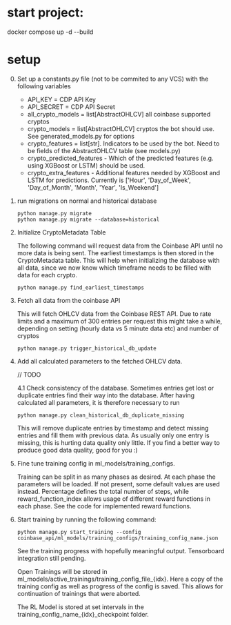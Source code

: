 # start project:
docker compose up -d --build

# setup
0. Set up a constants.py file (not to be commited to any VCS) with the following variables
    - API_KEY = CDP API Key
    - API_SECRET = CDP API Secret
    - all_crypto_models = list[AbstractOHLCV] all coinbase supported cryptos
    - crypto_models = list[AbstractOHLCV] cryptos the bot should use. See generated_models.py for options
    - crypto_features = list[str]. Indicators to be used by the bot. Need to be fields of the AbstractOHLCV table (see models.py)
    - crypto_predicted_features - Which of the predicted features (e.g. using XGBoost or LSTM) should be used.
    - crypto_extra_features - Additional features needed by XGBoost and LSTM for predictions. Currently is ['Hour', 'Day_of_Week', 'Day_of_Month', 'Month', 'Year', 'Is_Weekend']

1. run migrations on normal and historical database
    ```
    python manage.py migrate
    python manage.py migrate --database=historical
    ```
2. Initialize CryptoMetadata Table

    The following command will request data from the Coinbase API until no more data is being sent. The earliest timestamps is then stored in the CryptoMetadata table. This will help when initializing the database with all data, since we now know which timeframe needs to be filled with data for each crypto.
    ```
    python manage.py find_earliest_timestamps
    ```

3. Fetch all data from the coinbase API

    This will fetch OHLCV data from the Coinbase REST API. Due to rate limits and a maximum of 300 entries per request this might take a while, depending on setting (hourly data vs 5 minute data etc) and number of cryptos 
    ```
    python manage.py trigger_historical_db_update
    ```

4. Add all calculated parameters to the fetched OHLCV data. 
    
    // TODO

    4.1 Check consistency of the database. Sometimes entries get lost or duplicate entries find their way into the database.
    After having calculated all parameters, it is therefore necessary to run 

    ```
    python manage.py clean_historical_db_duplicate_missing
    ```

    This will remove duplicate entries by timestamp and detect missing entries and fill them with previous data. 
    As usually only one entry is missing, this is hurting data quality only little. If you find a better way to produce good data quality, good for you :)

5. Fine tune training config in ml_models/training_configs. 

    Training can be split in as many phases as desired. At each phase the parameters will be loaded. If not present, some default values are used instead. Percentage defines the total number of steps, while reward_function_index allows usage of different reward functions in each phase. See the code for implemented reward functions.

6. Start training by running the following command:

    ```
    python manage.py start_training --config coinbase_api/ml_models/training_configs/training_config_name.json
    ```

    See the training progress with hopefully meaningful output. Tensorboard integration still pending. 

    Open Trainings will be stored in ml_models/active_trainings/training_config_file_{idx}. Here a copy of the training config as well as progress of the config is saved. This allows for continuation of trainings that were aborted. 

    The RL Model is stored at set intervals in the training_config_name_{idx}_checkpoint folder.

